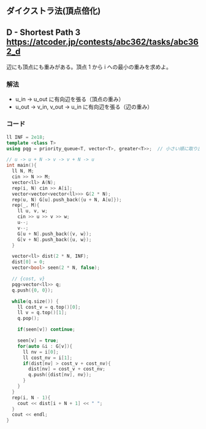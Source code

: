 ## ダイクストラ法(頂点倍化)
D - Shortest Path 3
https://atcoder.jp/contests/abc362/tasks/abc362_d
---
辺にも頂点にも重みがある。頂点 1 から i への最小の重みを求めよ。

### 解法
- u_in -> u_out に有向辺を張る（頂点の重み）
- u_out -> v_in, v_out -> u_in に有向辺を張る（辺の重み） 

### コード
```cpp
ll INF = 2e18;
template <class T>
using pqg = priority_queue<T, vector<T>, greater<T>>;  // 小さい順に取り出す

// u -> u + N -> v -> v + N -> u
int main(){
  ll N, M;
  cin >> N >> M;
  vector<ll> A(N);
  rep(i, N) cin >> A[i];
  vector<vector<vector<ll>>> G(2 * N);
  rep(u, N) G[u].push_back({u + N, A[u]});
  rep(_, M){
    ll u, v, w;
    cin >> u >> v >> w;
    u--;
    v--;
    G[u + N].push_back({v, w});
    G[v + N].push_back({u, w});
  }

  vector<ll> dist(2 * N, INF);
  dist[0] = 0;
  vector<bool> seen(2 * N, false);

  // {cost, v}
  pqg<vector<ll>> q;
  q.push({0, 0});

  while(q.size()) {
    ll cost_v = q.top()[0];
    ll v = q.top()[1];
    q.pop();

    if(seen[v]) continue;

    seen[v] = true;
    for(auto &i : G[v]){
      ll nv = i[0];
      ll cost_nv = i[1];
      if(dist[nv] > cost_v + cost_nv){
        dist[nv] = cost_v + cost_nv;
        q.push({dist[nv], nv});
      }
    }
  }
  rep(i, N - 1){
    cout << dist[i + N + 1] << " ";
  }
  cout << endl;
}
```